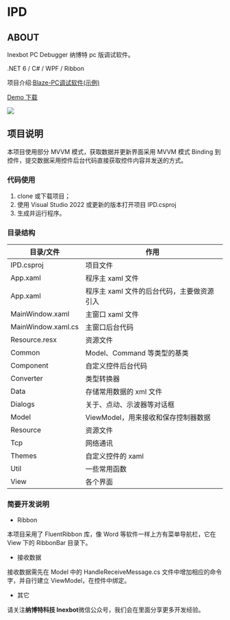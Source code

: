 # IPD

## ABOUT

Inexbot PC Debugger 纳博特 pc 版调试软件。

.NET 6 / C# / WPF / Ribbon

项目介绍:[Blaze-PC调试软件(示例)](https://blaze.inexbot.com/docs/dotnet/ipd)

[Demo 下载](https://inexbot-use.oss-cn-shanghai.aliyuncs.com/ipd/net5.0-windows.zip)

<img src="https://blaze.inexbot.com/img/dotnet/ipd-2.png" />

## 项目说明

本项目使用部分 MVVM 模式，获取数据并更新界面采用 MVVM 模式 Binding 到控件，提交数据采用控件后台代码直接获取控件内容并发送的方式。

### 代码使用

1. clone 或下载项目；
2. 使用 Visual Studio 2022 或更新的版本打开项目 IPD.csproj
3. 生成并运行程序。

### 目录结构

| 目录/文件          | 作用                                       |
| ------------------ | ------------------------------------------ |
| IPD.csproj         | 项目文件                                   |
| App.xaml           | 程序主 xaml 文件                           |
| App.xaml           | 程序主 xaml 文件的后台代码，主要做资源引入 |
| MainWindow.xaml    | 主窗口 xaml 文件                           |
| MainWindow.xaml.cs | 主窗口后台代码                             |
| Resource.resx      | 资源文件                                   |
| Common             | Model、Command 等类型的基类                |
| Component          | 自定义控件后台代码                         |
| Converter          | 类型转换器                                 |
| Data               | 存储常用数据的 xml 文件                    |
| Dialogs            | 关于、点动、示波器等对话框                 |
| Model              | ViewModel，用来接收和保存控制器数据        |
| Resource           | 资源文件                                   |
| Tcp                | 网络通讯                                   |
| Themes             | 自定义控件的 xaml                          |
| Util               | 一些常用函数                               |
| View               | 各个界面                                   |

### 简要开发说明

- Ribbon

本项目采用了 FluentRibbon 库，像 Word 等软件一样上方有菜单导航栏，它在 View 下的 RibbonBar 目录下。

- 接收数据

接收数据需先在 Model 中的 HandleReceiveMessage.cs 文件中增加相应的命令字，并自行建立 ViewModel，在控件中绑定。

- 其它

请关注<strong>纳博特科技 Inexbot</strong>微信公众号，我们会在里面分享更多开发经验。

